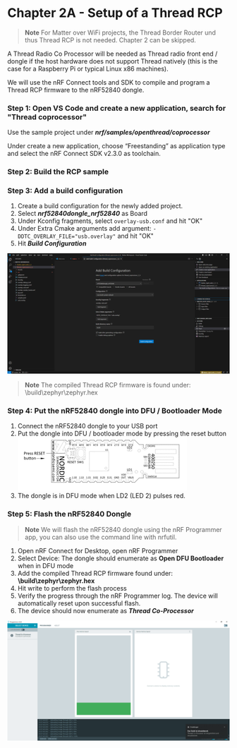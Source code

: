 # Chapter 2A - Setup of a Thread RCP
> **Note**
> For Matter over WiFi projects, the Thread Border Router und thus Thread RCP is not needed. Chapter 2 can be skipped.

A Thread Radio Co Processor will be needed as Thread radio front end / dongle if the host hardware does not support Thread natively (this is the case for a Raspberry Pi or typical Linux x86 machines).<br>

We will use the nRF Connect tools and SDK to compile and program a Thread RCP firmware to the nRF52840 dongle.

### Step 1: Open VS Code and create a new application, search for "Thread coprocessor"

Use the sample project under ***nrf/samples/openthread/coprocessor*** <br>

Under create a new application, choose “Freestanding” as application type and select the nRF Connect SDK v2.3.0 as toolchain.

### Step 2: Build the RCP sample

### Step 3: Add a build configuration

1. Create a build configuration for the newly added project.
2. Select ***nrf52840dongle_nrf52840*** as Board
3. Under Kconfig fragments, select ```overlay-usb.conf``` and hit "OK"
4. Under Extra Cmake arguments add argument: ```-DDTC_OVERLAY_FILE="usb.overlay"``` and hit "OK"
5. Hit ***Build Configuration***

![](images/2A_Thread_RCP_build_config.png)

> **Note**
> The compiled Thread RCP firmware is found under: \build\zephyr\zephyr.hex

### Step 4: Put the nRF52840 dongle into DFU / Bootloader Mode

1. Connect the nRF52840 dongle to your USB port
2. Put the dongle into DFU / bootloader mode by pressing the reset button
   <br> ![](images/2A_dongle_reset.png)
4. The dongle is in DFU mode when LD2 (LED 2) pulses red.

### Step 5: Flash the nRF52840 Dongle
> **Note**
> We will flash the nRF52840 dongle using the nRF Programmer app, you can also use the command line with nrfutil.

1. Open nRF Connect for Desktop, open nRF Programmer
2. Select Device: The dongle should enumerate as **Open DFU Bootloader** when in DFU mode
3. Add the compiled Thread RCP firmware found under: **\build\zephyr\zephyr.hex**
4. Hit write to perform the flash process
5. Verify the progress through the nRF Programmer log. The device will automatically reset upon successful flash.
6. The device should now enumerate as ***Thread Co-Processor***

![](images/2A_flash_complete.png)
